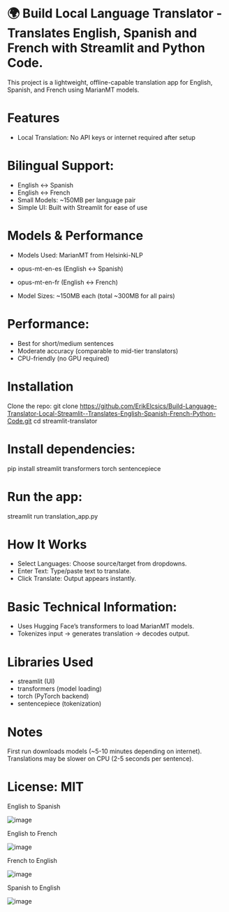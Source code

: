 # 🌍 Build Local Language Translator - Translates English, Spanish and French with Streamlit and Python Code.

This project is a lightweight, offline-capable translation app for English, Spanish, and French using MarianMT models.

# Features
- Local Translation: No API keys or internet required after setup

# Bilingual Support:
- English ↔ Spanish
- English ↔ French
- Small Models: ~150MB per language pair
- Simple UI: Built with Streamlit for ease of use

# Models & Performance
- Models Used: MarianMT from Helsinki-NLP

- opus-mt-en-es (English ↔ Spanish)
- opus-mt-en-fr (English ↔ French)

- Model Sizes: ~150MB each (total ~300MB for all pairs)

# Performance:
- Best for short/medium sentences
- Moderate accuracy (comparable to mid-tier translators)
- CPU-friendly (no GPU required)

# Installation
Clone the repo:
git clone https://github.com/ErikElcsics/Build-Language-Translator-Local-Streamlit--Translates-English-Spanish-French-Python-Code.git
cd streamlit-translator

# Install dependencies:
pip install streamlit transformers torch sentencepiece

# Run the app:
streamlit run translation_app.py

# How It Works
- Select Languages: Choose source/target from dropdowns.
- Enter Text: Type/paste text to translate.
- Click Translate: Output appears instantly.

# Basic Technical Information:
- Uses Hugging Face’s transformers to load MarianMT models.
- Tokenizes input → generates translation → decodes output.

# Libraries Used
- streamlit (UI)
- transformers (model loading)
- torch (PyTorch backend)
- sentencepiece (tokenization)

# Notes
First run downloads models (~5-10 minutes depending on internet).
Translations may be slower on CPU (2-5 seconds per sentence).

# License: MIT

English to Spanish

![image](https://github.com/user-attachments/assets/87db213e-48b9-48e2-bc81-669a5cc6fc82)

English to French

![image](https://github.com/user-attachments/assets/036088b5-6527-4c42-a75a-767deaecb340)

French to English

![image](https://github.com/user-attachments/assets/a379a6dd-685f-4042-9cbc-e480b66ac36b)

Spanish to English

![image](https://github.com/user-attachments/assets/1d4a5e1d-996b-4b2b-afc3-17e548f3e6ae)











